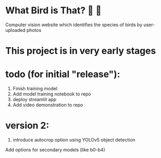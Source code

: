 # What Bird is That? 🦜 📸
Computer vision website which identifies the species of birds by user-uploaded photos

# This project is in very early stages

# todo (for initial "release"):
1. Finish training model
2. Add model training notebook to repo
3. deploy streamlit app
4. Add video demonstration to repo

# version 2:
1. introduce autocrop option using YOLOv5 object detection

Add options for secondary models (like b0-b4)
